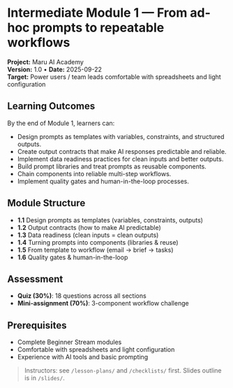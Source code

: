 # Intermediate Module 1 — From ad-hoc prompts to repeatable workflows

**Project:** Maru AI Academy  
**Version:** 1.0 • **Date:** 2025-09-22  
**Target:** Power users / team leads comfortable with spreadsheets and light configuration

## Learning Outcomes

By the end of Module 1, learners can:

- Design prompts as templates with variables, constraints, and structured outputs.
- Create output contracts that make AI responses predictable and reliable.
- Implement data readiness practices for clean inputs and better outputs.
- Build prompt libraries and treat prompts as reusable components.
- Chain components into reliable multi-step workflows.
- Implement quality gates and human-in-the-loop processes.

## Module Structure

- **1.1** Design prompts as templates (variables, constraints, outputs)
- **1.2** Output contracts (how to make AI predictable)
- **1.3** Data readiness (clean inputs = clean outputs)
- **1.4** Turning prompts into components (libraries & reuse)
- **1.5** From template to workflow (email → brief → tasks)
- **1.6** Quality gates & human-in-the-loop

## Assessment

- **Quiz (30%)**: 18 questions across all sections
- **Mini-assignment (70%)**: 3-component workflow challenge

## Prerequisites

- Complete Beginner Stream modules
- Comfortable with spreadsheets and light configuration
- Experience with AI tools and basic prompting

> Instructors: see `/lesson-plans/` and `/checklists/` first. Slides outline is in `/slides/`.

